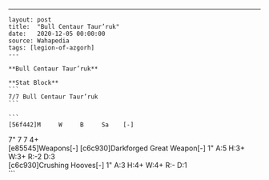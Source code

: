 ---
    layout: post
    title:  "Bull Centaur Taur’ruk"
    date:   2020-12-05 00:00:00
    source: Wahapedia
    tags: [legion-of-azgorh]
    ---
    
    **Bull Centaur Taur’ruk**
    
    **Stat Block**
    ```
    7/7 Bull Centaur Taur’ruk
    ```
    
    ```
    [56f442]M     W     B     Sa    [-]
7"    7     7     4+    
[e85545]Weapons[-]
[c6c930]Darkforged Great Weapon[-]
1"     A:5    H:3+   W:3+   R:-2   D:3   
[c6c930]Crushing Hooves[-]
1"     A:3    H:4+   W:4+   R:-    D:1   
    ```
    
    
    